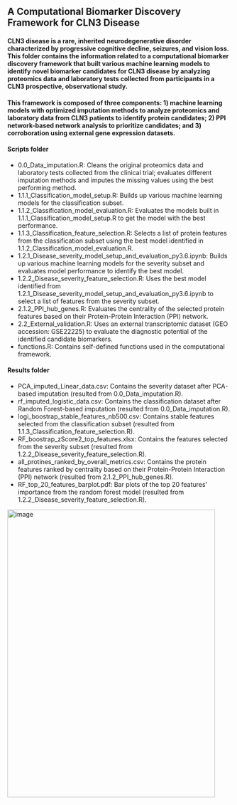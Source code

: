 ##     A Computational Biomarker Discovery Framework for CLN3 Disease

#### CLN3 disease is a rare, inherited neurodegenerative disorder characterized by progressive cognitive decline, seizures, and vision loss. This folder contains the information related to a computational biomarker discovery framework that built various machine learning models to identify novel biomarker candidates for CLN3 disease by analyzing proteomics data and laboratory tests collected from participants in a CLN3 prospective, observational study.  
#### This framework is composed of three components: 1) machine learning models with optimized imputation methods to analyze proteomics and laboratory data from CLN3 patients to identify protein candidates; 2) PPI network-based network analysis to prioritize candidates; and 3) corroboration using external gene expression datasets.

#### Scripts folder  
- 0.0_Data_imputation.R: Cleans the original proteomics data and laboratory tests collected from the clinical trial; evaluates different imputation methods and imputes the missing values using the best performing method.   
- 1.1.1_Classification_model_setup.R: Builds up various machine learning models for the classification subset.  
- 1.1.2_Classification_model_evaluation.R: Evaluates the models built in 1.1.1_Classification_model_setup.R to get the model with the best performance.  
- 1.1.3_Classification_feature_selection.R: Selects a list of protein features from the classification subset using the best model identified in 1.1.2_Classification_model_evaluation.R.  
- 1.2.1_Disease_severity_model_setup_and_evaluation_py3.6.ipynb: Builds up various machine learning models for the severity subset and evaluates model performance to identify the best model.  
- 1.2.2_Disease_severity_feature_selection.R: Uses the best model identified from 1.2.1_Disease_severity_model_setup_and_evaluation_py3.6.ipynb to select a list of features from the severity subset.   
- 2.1.2_PPI_hub_genes.R: Evaluates the centrality of the selected protein features based on their Protein-Protein Interaction (PPI) network.  
- 2.2_External_validation.R: Uses an external transcriptomic dataset (GEO accession: GSE22225) to evaluate the diagnostic potential of the identified candidate biomarkers.  
- functions.R: Contains self-defined functions used in the computational framework.  

#### Results folder  
- PCA_imputed_Linear_data.csv: Contains the severity dataset after PCA-based imputation (resulted from 0.0_Data_imputation.R).   
- rf_imputed_logistic_data.csv: Contains the classification dataset after Random Forest-based imputation (resulted from 0.0_Data_imputation.R).  
- logi_boostrap_stable_features_nb500.csv: Contains stable features selected from the classification subset (resulted from 1.1.3_Classification_feature_selection.R).  
- RF_boostrap_zScore2_top_features.xlsx: Contains the features selected from the severity subset (resulted from 1.2.2_Disease_severity_feature_selection.R).  
- all_protines_ranked_by_overall_metrics.csv: Contains the protein features ranked by centrality based on their Protein-Protein Interaction (PPI) network (resulted from 2.1.2_PPI_hub_genes.R).  
- RF_top_20_features_barplot.pdf: Bar plots of the top 20 features’ importance from the random forest model (resulted from 1.2.2_Disease_severity_feature_selection.R).   


<img width="468" height="647" alt="image" src="https://github.com/user-attachments/assets/1a520619-5aae-4d71-9e59-3fde3e8f65cb" />
